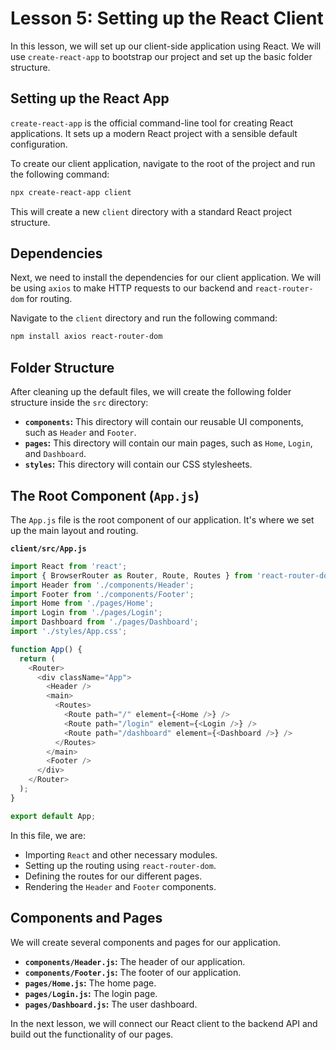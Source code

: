 # Lesson 5: Setting up the React Client

In this lesson, we will set up our client-side application using React. We will use `create-react-app` to bootstrap our project and set up the basic folder structure.

## Setting up the React App

`create-react-app` is the official command-line tool for creating React applications. It sets up a modern React project with a sensible default configuration.

To create our client application, navigate to the root of the project and run the following command:

```bash
npx create-react-app client
```

This will create a new `client` directory with a standard React project structure.

## Dependencies

Next, we need to install the dependencies for our client application. We will be using `axios` to make HTTP requests to our backend and `react-router-dom` for routing.

Navigate to the `client` directory and run the following command:

```bash
npm install axios react-router-dom
```

## Folder Structure

After cleaning up the default files, we will create the following folder structure inside the `src` directory:

*   **`components`:** This directory will contain our reusable UI components, such as `Header` and `Footer`.
*   **`pages`:** This directory will contain our main pages, such as `Home`, `Login`, and `Dashboard`.
*   **`styles`:** This directory will contain our CSS stylesheets.

## The Root Component (`App.js`)

The `App.js` file is the root component of our application. It's where we set up the main layout and routing.

**`client/src/App.js`**
```javascript
import React from 'react';
import { BrowserRouter as Router, Route, Routes } from 'react-router-dom';
import Header from './components/Header';
import Footer from './components/Footer';
import Home from './pages/Home';
import Login from './pages/Login';
import Dashboard from './pages/Dashboard';
import './styles/App.css';

function App() {
  return (
    <Router>
      <div className="App">
        <Header />
        <main>
          <Routes>
            <Route path="/" element={<Home />} />
            <Route path="/login" element={<Login />} />
            <Route path="/dashboard" element={<Dashboard />} />
          </Routes>
        </main>
        <Footer />
      </div>
    </Router>
  );
}

export default App;
```

In this file, we are:
- Importing `React` and other necessary modules.
- Setting up the routing using `react-router-dom`.
- Defining the routes for our different pages.
- Rendering the `Header` and `Footer` components.

## Components and Pages

We will create several components and pages for our application.

*   **`components/Header.js`:** The header of our application.
*   **`components/Footer.js`:** The footer of our application.
*   **`pages/Home.js`:** The home page.
*   **`pages/Login.js`:** The login page.
*   **`pages/Dashboard.js`:** The user dashboard.

In the next lesson, we will connect our React client to the backend API and build out the functionality of our pages.
